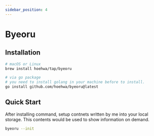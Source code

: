 ```yaml
---
sidebar_position: 4
---
```

# Byeoru

## Installation

```bash
# macOS or Linux
brew install hoehwa/tap/byeoru

# via go package
# you need to install golang in your machine before to install.
go install github.com/hoehwa/byeoru@latest
```

## Quick Start

After installing command, setup contnets written by me into your local storage. This contents would be used to show information on demand.

```bash
byeoru --init
```
